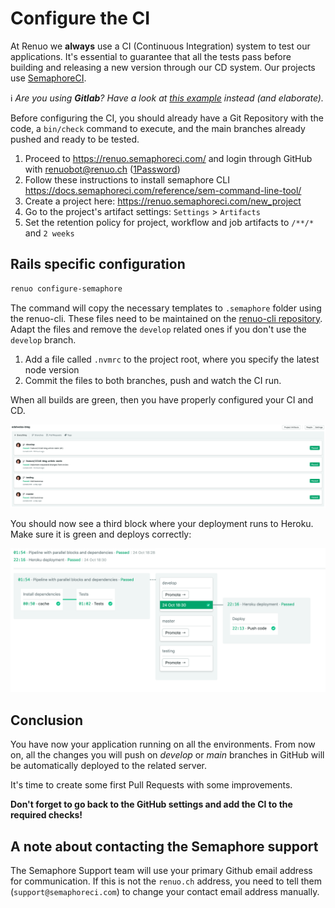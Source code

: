 # Configure the CI

At Renuo we **always** use a CI (Continuous Integration) system to test our applications. It's essential to guarantee
that all the tests pass before building and releasing a new version through our CD system. Our projects use
[SemaphoreCI](<https://semaphoreci.com/>).

ℹ️ _Are you using **Gitlab**? Have a look at [this example](./gitlab_capybara_selenium.md) instead (and elaborate)._

Before configuring the CI, you should already have a Git Repository with the code, a `bin/check` command to execute,
and the main branches already pushed and ready to be tested.

1. Proceed to <https://renuo.semaphoreci.com/> and login through GitHub with renuobot@renuo.ch ([1Password](https://start.1password.com/open/i?a=QZNJJCCDWVCGBGI73Z2L55KSGE&v=crlutt26yprmp6thr573qxsxkq&i=u7rirvnrf5fjxd25caiq7ib6vq&h=renuo.1password.com))
1. Follow these instructions to install semaphore CLI https://docs.semaphoreci.com/reference/sem-command-line-tool/
1. Create a project here: <https://renuo.semaphoreci.com/new_project>
1. Go to the project's artifact settings: `Settings` > `Artifacts`
1. Set the retention policy for project, workflow and job artifacts to `/**/*` and `2 weeks`

## Rails specific configuration

```sh
renuo configure-semaphore
```

The command will copy the necessary templates to `.semaphore` folder using the renuo-cli. These files need to be maintained on the [renuo-cli repository](https://github.com/renuo/renuo-cli/tree/main).
Adapt the files and remove the `develop` related ones if you don't use the `develop` branch.

1. Add a file called `.nvmrc` to the project root, where you specify the latest node version
1. Commit the files to both branches, push and watch the CI run.

When all builds are green, then you have properly configured your CI and CD.

![semaphoreci_2](../images/semaphore_ci.png)

You should now see a third block where your deployment runs to Heroku.
Make sure it is green and deploys correctly:

![semaphoreci_2](../images/semaphore_cd.png)

## Conclusion

You have now your application running on all the environments.
From now on, all the changes you will push on *develop* or *main*
branches in GitHub will be automatically deployed to the related server.

It's time to create some first Pull Requests with some improvements.

**Don't forget to go back to the GitHub settings and add the CI to the required checks!**

## A note about contacting the Semaphore support

The Semaphore Support team will use your primary Github email address for communication.
If this is not the `renuo.ch` address, you need to tell them (`support@semaphoreci.com`)
to change your contact email address manually.
